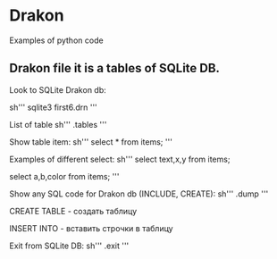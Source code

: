 # Drakon
Examples of python code 

## Drakon file it is a tables of SQLite DB.

Look to SQLite Drakon db:

sh'''
sqlite3 first6.drn
'''

List of table
sh'''
.tables
'''

Show table item:
sh'''
select * from items;
'''

Examples of different select:
sh'''
select text,x,y from items;

select a,b,color from items;
'''

Show any SQL code for Drakon db (INCLUDE, CREATE):
sh'''
.dump
'''

CREATE TABLE - создать таблицу

INSERT INTO - вставить строчки в таблицу

Exit from SQLite DB:
sh'''
.exit
'''
